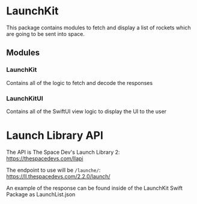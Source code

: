 #  LaunchKit

This package contains modules to fetch and display a list of rockets which are going to be sent into space.

## Modules

### LaunchKit

Contains all of the logic to fetch and decode the responses

### LaunchKitUI

Contains all of the SwiftUI view logic to display the UI to the user

# Launch Library API

The API is The Space Dev's Launch Library 2: https://thespacedevs.com/llapi

The endpoint to use will be `/launche/`: https://ll.thespacedevs.com/2.2.0/launch/

An example of the response can be found inside of the LaunchKit Swift Package as LaunchList.json
